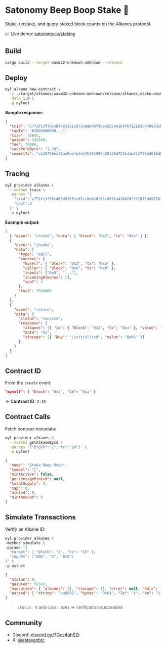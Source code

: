 # Satonomy Beep Boop Stake 🤖

Stake, unstake, and query staked block counts on the Alkanes protocol.

📈 Live demo: [satonomy.io/staking](https://satonomy.io/staking)

## Build

```bash
cargo build --target wasm32-unknown-unknown --release
```

## Deploy

```bash
oyl alkane new-contract \
  -c ./target/alkanes/wasm32-unknown-unknown/release/alkanes_stake.wasm \
  -data 1,0 \
  -p oylnet
```

**Sample response:**

```json
{
  "txId": "c772fc3f70c489401951c07cc8e640f95e4532a4164f6f221035d4997b182dc7",
  "rawTx": "02000000000...",
  "size": 35645,
  "weight": 142580,
  "fee": 70884,
  "satsPerVByte": "1.99",
  "commitTx": "cb35796bc41ae9eefb3eb7b19309fd29438d7231dab413770dd018dbcb178acb"
}
```

## Tracing

```bash
oyl provider alkanes \
  --method trace \
  -params '{
    "txid":"c772fc3f70c489401951c07cc8e640f95e4532a4164f6f221035d4997b182dc7",
    "vout":3
  }' \
  -p oylnet
```

**Example output:**

```json
[
  { "event": "create", "data": { "block": "0x2", "tx": "0xa" } },
  {
    "event": "invoke",
    "data": {
      "type": "call",
      "context": {
        "myself": { "block": "0x2", "tx": "0xa" },
        "caller": { "block": "0x0", "tx": "0x0" },
        "inputs": ["0x0", "..."],
        "incomingAlkanes": [],
        "vout": 3
      },
      "fuel": 3500000
    }
  },
  {
    "event": "return",
    "data": {
      "status": "success",
      "response": {
        "alkanes": [{ "id": { "block": "0x2", "tx": "0xa" }, "value": "0x1" }],
        "data": "0x",
        "storage": [{ "key": "/initialized", "value": "0x01" }]
      }
    }
  }
]
```

## Contract ID

From the `create` event:

```json
"myself": { "block": "0x2", "tx": "0xa" }
```

→ **Contract ID**: `2:10`

## Contract Calls

Fetch contract metadata:

```bash
oyl provider alkanes \
  --method getAlkaneById \
  -params '{"block":"2","tx":"10"}' \
  -p oylnet
```

```json
{
  "name": "Stake Beep Boop",
  "symbol": "📠",
  "mintActive": false,
  "percentageMinted": null,
  "totalSupply": 0,
  "cap": 0,
  "minted": 0,
  "mintAmount": 0
}
```

## Simulate Transactions

Verify an Alkane ID:

```bash
oyl provider alkanes \
-method simulate \
-params '{
  "target": { "block": "2", "tx": "10" },
  "inputs": ["506", "2", "615"]
}' \
-p oylnet
```

```json
{
  "status": 0,
  "gasUsed": 52508,
  "execution": { "alkanes": [], "storage": [], "error": null, "data": "0x01" },
  "parsed": { "string": "\u0001", "bytes": "0x01", "le": "1", "be": "1" }
}
```

> `status: 0` and `data: 0x01` ⇒ verification succeeded

## Community

- Discord: [discord.gg/7Qcs4qhSZr](https://discord.gg/7Qcs4qhSZr)
- X: [@estevanbtc](https://x.com/estevanbtc)
